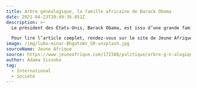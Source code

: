 ```yaml
---
title: Arbre généalogique, la famille africaine de Barack Obama 
date: 2021-04-23T20:49:36.051Z
description: >-
  Le président des États-Unis, Barack Obama, est issu d’une grande famille, qui prend racine sur le continent africain. Pour s’y retrouver, “Jeune Afrique” a reconstitué son arbre généalogique.

  Pour lire l’article complet, rendez-vous sur le site de Jeune Afrique.
image: /img/lubo-minar-BhgatsWv_S0-unsplash.jpg
sourceName: Jeune Afrique 
source: https://www.jeuneafrique.com/172388/politique/arbre-g-n-alogique-la-famille-africaine-de-barack-obama/ 
author: Adama Sissoko 
tag:
  - International
  - Société
---
```

